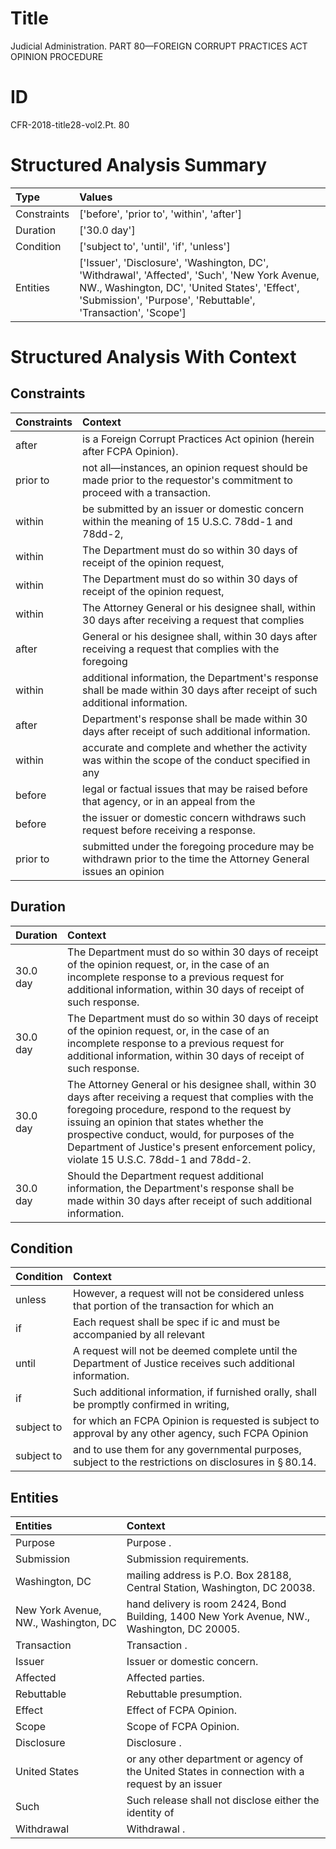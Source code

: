 # Title

 Judicial Administration. PART 80—FOREIGN CORRUPT PRACTICES ACT OPINION PROCEDURE


# ID

 CFR-2018-title28-vol2.Pt. 80


# Structured Analysis Summary

| Type        | Values                                                                                                                                                                                                         |
|:------------|:---------------------------------------------------------------------------------------------------------------------------------------------------------------------------------------------------------------|
| Constraints | ['before', 'prior to', 'within', 'after']                                                                                                                                                                      |
| Duration    | ['30.0 day']                                                                                                                                                                                                   |
| Condition   | ['subject to', 'until', 'if', 'unless']                                                                                                                                                                        |
| Entities    | ['Issuer', 'Disclosure', 'Washington, DC', 'Withdrawal', 'Affected', 'Such', 'New York Avenue, NW., Washington, DC', 'United States', 'Effect', 'Submission', 'Purpose', 'Rebuttable', 'Transaction', 'Scope'] |


# Structured Analysis With Context

 


## Constraints

| Constraints   | Context                                                                                                                        |
|:--------------|:-------------------------------------------------------------------------------------------------------------------------------|
| after         | is a Foreign Corrupt Practices Act opinion (herein after  FCPA Opinion).                                                       |
| prior to      | not all&#8212;instances, an opinion request should be made prior to  the requestor's commitment to proceed with a transaction. |
| within        | be submitted by an issuer or domestic concern within the meaning of 15 U.S.C. 78dd-1 and 78dd-2,                               |
| within        | The Department must do so  within 30 days of receipt of the opinion request,                                                   |
| within        | The Department must do so  within 30 days of receipt of the opinion request,                                                   |
| within        | The Attorney General or his designee shall,  within 30 days after receiving a request that complies                            |
| after         | General or his designee shall, within 30 days after receiving a request that complies with the foregoing                       |
| within        | additional information, the Department's response shall be made within  30 days after receipt of such additional information.  |
| after         | Department's response shall be made within 30 days after  receipt of such additional information.                              |
| within        | accurate and complete and whether the activity was within the scope of the conduct specified in any                            |
| before        | legal or factual issues that may be raised before that agency, or in an appeal from the                                        |
| before        | the issuer or domestic concern withdraws such request before  receiving a response.                                            |
| prior to      | submitted under the foregoing procedure may be withdrawn prior to the time the Attorney General issues an opinion              |


## Duration

| Duration   | Context                                                                                                                                                                                                                                                                                                                                        |
|:-----------|:-----------------------------------------------------------------------------------------------------------------------------------------------------------------------------------------------------------------------------------------------------------------------------------------------------------------------------------------------|
| 30.0 day   | The Department must do so within 30 days of receipt of the opinion request, or, in the case of an incomplete response to a previous request for additional information, within 30 days of receipt of such response.                                                                                                                            |
| 30.0 day   | The Department must do so within 30 days of receipt of the opinion request, or, in the case of an incomplete response to a previous request for additional information, within 30 days of receipt of such response.                                                                                                                            |
| 30.0 day   | The Attorney General or his designee shall, within 30 days after receiving a request that complies with the foregoing procedure, respond to the request by issuing an opinion that states whether the prospective conduct, would, for purposes of the Department of Justice's present enforcement policy, violate 15 U.S.C. 78dd-1 and 78dd-2. |
| 30.0 day   | Should the Department request additional information, the Department's response shall be made within 30 days after receipt of such additional information.                                                                                                                                                                                     |


## Condition

| Condition   | Context                                                                                                           |
|:------------|:------------------------------------------------------------------------------------------------------------------|
| unless      | However, a request will not be considered  unless that portion of the transaction for which an                    |
| if          | Each request shall be spec if ic and must be accompanied by all relevant                                          |
| until       | A request will not be deemed complete  until  the Department of Justice receives such additional information.     |
| if          | Such additional information,  if furnished orally, shall be promptly confirmed in writing,                        |
| subject to  | for which an FCPA Opinion is requested is subject to approval by any other agency, such FCPA Opinion              |
| subject to  | and to use them for any governmental purposes, subject to  the restrictions on disclosures in &#167;&#8201;80.14. |


## Entities

| Entities                             | Context                                                                                          |
|:-------------------------------------|:-------------------------------------------------------------------------------------------------|
| Purpose                              | Purpose .                                                                                        |
| Submission                           | Submission  requirements.                                                                        |
| Washington, DC                       | mailing address is P.O. Box 28188, Central Station, Washington, DC  20038.                       |
| New York Avenue, NW., Washington, DC | hand delivery is room 2424, Bond Building, 1400 New York Avenue, NW., Washington, DC  20005.     |
| Transaction                          | Transaction .                                                                                    |
| Issuer                               | Issuer  or domestic concern.                                                                     |
| Affected                             | Affected  parties.                                                                               |
| Rebuttable                           | Rebuttable  presumption.                                                                         |
| Effect                               | Effect  of FCPA Opinion.                                                                         |
| Scope                                | Scope  of FCPA Opinion.                                                                          |
| Disclosure                           | Disclosure .                                                                                     |
| United States                        | or any other department or agency of the United States in connection with a request by an issuer |
| Such                                 | Such release shall not disclose either the identity of                                           |
| Withdrawal                           | Withdrawal .                                                                                     |


